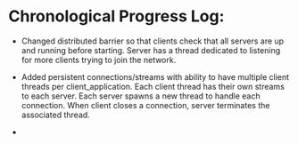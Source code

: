 # Chronological Progress Log:

* Changed distributed barrier so that clients check that all servers are up and running before starting.
    Server has a thread dedicated to listening for more clients trying to join the network.

* Added persistent connections/streams with ability to have multiple client threads per client_application.
    Each client thread has their own streams to each server. Each server spawns a new thread to handle
    each connection. When client closes a connection, server terminates the associated thread.

* 